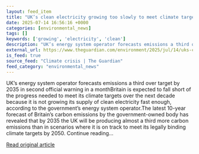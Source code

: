 ```yaml
---
layout: feed_item
title: "UK’s clean electricity growing too slowly to meet climate targets"
date: 2025-07-14 16:56:16 +0000
categories: [environmental_news]
tags: []
keywords: ['growing', 'electricity', 'clean']
description: "UK’s energy system operator forecasts emissions a third over target by 2035 in second official warning in a monthBritain is expected to fall short of the pro..."
external_url: https://www.theguardian.com/environment/2025/jul/14/uks-clean-electricity-growing-too-slowly-to-meet-climate-targets
is_feed: true
source_feed: "Climate crisis | The Guardian"
feed_category: "environmental_news"
---
```


UK’s energy system operator forecasts emissions a third over target by 2035 in second official warning in a monthBritain is expected to fall short of the progress needed to meet its climate targets over the next decade because it is not growing its supply of clean electricity fast enough, according to the government’s energy system operator.The latest 10-year forecast of Britain’s carbon emissions by the government-owned body has revealed that by 2035 the UK will be producing almost a third more carbon emissions than in scenarios where it is on track to meet its legally binding climate targets by 2050. Continue reading...

[Read original article](https://www.theguardian.com/environment/2025/jul/14/uks-clean-electricity-growing-too-slowly-to-meet-climate-targets)
